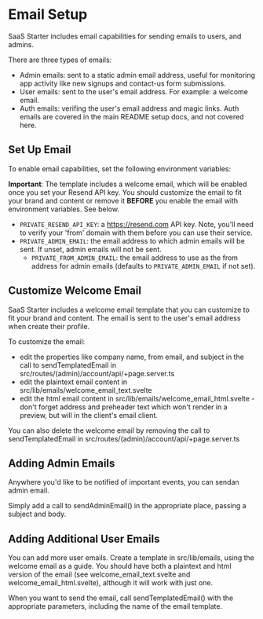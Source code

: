 # Email Setup

SaaS Starter includes email capabilities for sending emails to users, and admins.

There are three types of emails:

- Admin emails: sent to a static admin email address, useful for monitoring app activity like new signups and contact-us form submissions.
- User emails: sent to the user's email address. For example: a welcome email.
- Auth emails: verifing the user's email address and magic links. Auth emails are covered in the main README setup docs, and not covered here.

## Set Up Email

To enable email capabilities, set the following environment variables:

**Important**: The template includes a welcome email, which will be enabled once you set your Resend API key. You should customize the email to fit your brand and content or remove it **BEFORE** you enable the email with environment variables. See below.

- `PRIVATE_RESEND_API_KEY`: a https://resend.com API key. Note, you'll need to verify your 'from' domain with them before you can use their service.
- `PRIVATE_ADMIN_EMAIL`: the email address to which admin emails will be sent. If unset, admin emails will not be sent.
  - `PRIVATE_FROM_ADMIN_EMAIL`: the email address to use as the from address for admin emails (defaults to `PRIVATE_ADMIN_EMAIL` if not set).

## Customize Welcome Email

SaaS Starter includes a welcome email template that you can customize to fit your brand and content. The email is sent to the user's email address when create their profile.

To customize the email:

- edit the properties like company name, from email, and subject in the call to sendTemplatedEmail in src/routes/(admin)/account/api/+page.server.ts
- edit the plaintext email content in src/lib/emails/welcome_email_text.svelte
- edit the html email content in src/lib/emails/welcome_email_html.svelte - don't forget address and preheader text which won't render in a preview, but will in the client's email client.

You can also delete the welcome email by removing the call to sendTemplatedEmail in src/routes/(admin)/account/api/+page.server.ts

## Adding Admin Emails

Anywhere you'd like to be notified of important events, you can sendan admin email.

Simply add a call to sendAdminEmail() in the appropriate place, passing a subject and body.

## Adding Additional User Emails

You can add more user emails. Create a template in src/lib/emails, using the welcome email as a guide. You should have both a plaintext and html version of the email (see welcome_email_text.svelte and welcome_email_html.svelte), although it will work with just one.

When you want to send the email, call sendTemplatedEmail() with the appropriate parameters, including the name of the email template.
